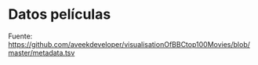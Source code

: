 # Datos películas
Fuente: https://github.com/aveekdeveloper/visualisationOfBBCtop100Movies/blob/master/metadata.tsv